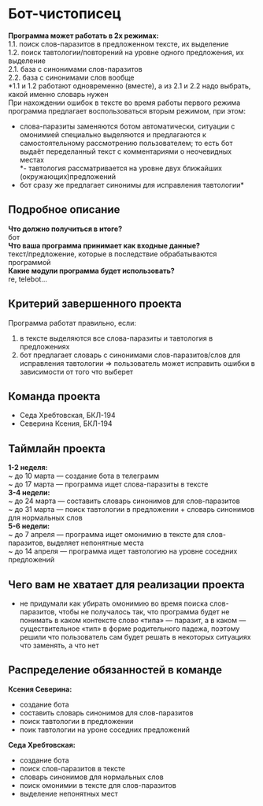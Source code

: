 # Бот-чистописец

__Программа может работать в 2х режимах:__   
1.1. поиск слов-паразитов в предложенном тексте, их выделение   
1.2. поиск тавтологии/повторений на уровне одного предложения, их выделение    
2.1. база с синонимами слов-паразитов  
2.2. база с синонимами слов вообще      
*1.1 и 1.2 работают одновременно (вместе), а из 2.1 и 2.2 надо выбрать, какой именно словарь нужен  
При нахождении ошибок в тексте во время работы первого режима программа предлагает воспользоваться вторым режимом, при этом:  
- слова-паразиты заменяются ботом автоматически, ситуации с омонимией специально выделяются и предлагаются к самостоятельному рассмотрению пользователем; то есть бот выдаёт переделанный текст с комментариями о неочевидных местах  
*- тавтология рассматривается на уровне двух ближайших (окружающих)предложений  
- бот сразу же предлагает синонимы для исправления тавтологии*

## Подробное описание

__Что должно получиться в итоге?__    
бот  
__Что ваша программа принимает как входные данные?__   
текст/предложение, которые в последствие обрабатываются программой  
__Какие модули программа будет использовать?__  
re, telebot...  

## Критерий завершенного проекта

Программа работат правильно, если: 
1) в тексте выделяются все слова-паразиты и тавтология в предложениях
2) бот предлагает словарь с синонимами слов-паразитов/слов для исправления тавтологии => пользователь может исправить ошибки в зависимости от того что выберет 

## Команда проекта

- Седа Хребтовская, БКЛ-194
- Северина Ксения, БКЛ-194

## Таймлайн проекта

__1-2 неделя:__   
~ до 10 марта — создание бота в телеграмм   
~ до 17 марта — программа ищет слова-паразиты в тексте  
__3-4 недели:__   
~ до 24 марта — составить словарь синонимов для слов-паразитов  
~ до 31 марта — поиск тавтологии в предложении + словарь синонимов для нормальных слов  
__5-6 недели:__    
~ до 7 апреля — программа ищет омонимию в тексте для слов-паразитов, выделяет непонятные места  
~ до 14 апреля — программа ищет тавтологию на уровне соседних предложений  

## Чего вам не хватает для реализации проекта

- не придумали как убирать омонимию во время поиска слов-паразитов, чтобы не получалось так, что программа будет не понимать в каком контексте слово «типа» — паразит, а в каком — существительное «тип» в форме родительного падежа, поэтому решили что пользователь сам будет решать в некоторых ситуациях что заменять, а что нет

## Распределение обязанностей в команде

__Ксения Северина:__
- создание бота
- составить словарь синонимов для слов-паразитов
- поиск тавтологии в предложении
- поик тавтологии на уроне соседних предложений

__Седа Хребтовская:__
- создание бота
- поиск слов-паразитов в тексте 
- словарь синонимов для нормальных слов
- поиск омонимии в тексте для слов-паразитов
- выделение непонятных мест
